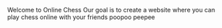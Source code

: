 Welcome to Online Chess
Our goal is to create a website where you can play chess online with your friends
poopoo peepee
